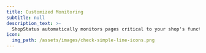 ```yaml
---
title: Customized Monitoring
subtitle: null
description_text: >-
  ShopStatus automatically monitors pages critical to your shop's function, lets you watch multiple stores, track your apps, theme changes and more.
icon:
  img_path: /assets/images/check-simple-line-icons.png
---
```

